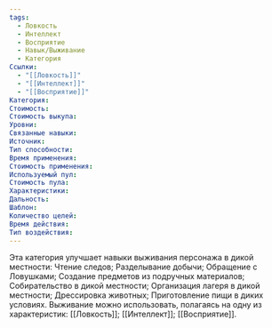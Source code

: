 ```yaml
---
tags:
  - Ловкость
  - Интеллект
  - Восприятие
  - Навык/Выживание
  - Категория
Ссылки:
  - "[[Ловкость]]"
  - "[[Интеллект]]"
  - "[[Восприятие]]"
Категория: 
Стоимость:
Стоимость выкупа:
Уровни:
Связанные навыки:
Источник:
Тип способности:
Время применения:
Стоимость применения:
Используемый пул:
Стоимость пула:
Характеристики:
Дальность:
Шаблон:
Количество целей:
Время действия:
Тип воздействия:
---
```

Эта категория улучшает навыки выживания персонажа в дикой местности: Чтение следов; Разделывание добычи; Обращение с Ловушками; Создание предметов из подручных материалов; Собирательство в дикой местности; Организация лагеря в дикой местности; Дрессировка животных; Приготовление пищи в диких условиях. Выживание можно использовать, полагаясь на одну из характеристик: [[Ловкость]]; [[Интеллект]]; [[Восприятие]]. 